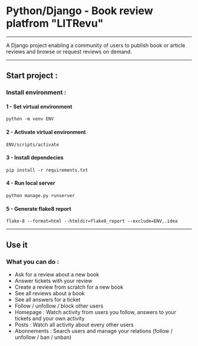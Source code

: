 # Python/Django - Book review platfrom "LITRevu"

***

A Django project enabling a community of users to publish book or article reviews and browse or request reviews on demand.

***

## Start project :

### Install environment :

#### 1 - Set virtual environment

`python -m venv ENV`

#### 2 - Activate virtual environment

`ENV/scripts/activate`

#### 3 - Install dependecies

`pip install -r requirements.txt`

#### 4 - Run local server

`python manage.py runserver`

#### 5 - Generate flake8 report

`flake-8 --format=html --htmldir=flake8_report --exclude=ENV,.idea`

***

## Use it
### What you can do :

- Ask for a review about a new book
- Answer tickets with your review
- Create a review from scratch for a new book
- See all reviews about a book
- See all answers for a ticket
- Follow / unfollow / block other users
- Homepage : Watch activity from users you follow, answers to your tickets and your own activity
- Posts : Watch all activity about every other users
- Abonnements : Search users and manage your relations (follow / unfollow / ban / unban)

